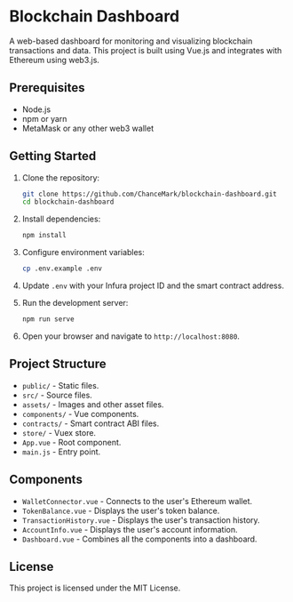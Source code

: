 # Blockchain Dashboard

A web-based dashboard for monitoring and visualizing blockchain transactions and data. This project is built using Vue.js and integrates with Ethereum using web3.js.

## Prerequisites

- Node.js
- npm or yarn
- MetaMask or any other web3 wallet

## Getting Started

1. Clone the repository:
    ```sh
    git clone https://github.com/ChanceMark/blockchain-dashboard.git
    cd blockchain-dashboard
    ```

2. Install dependencies:
    ```sh
    npm install
    ```

3. Configure environment variables:
    ```sh
    cp .env.example .env
    ```

4. Update `.env` with your Infura project ID and the smart contract address.

5. Run the development server:
    ```sh
    npm run serve
    ```

6. Open your browser and navigate to `http://localhost:8080`.

## Project Structure

   - `public/` - Static files.
   - `src/` - Source files.
   - `assets/` - Images and other asset files.
   - `components/` - Vue components.
   - `contracts/` - Smart contract ABI files.
   - `store/` - Vuex store.
   - `App.vue` - Root component.
   - `main.js` - Entry point.

## Components

   - `WalletConnector.vue` - Connects to the user's Ethereum wallet.
   - `TokenBalance.vue` - Displays the user's token balance.
   - `TransactionHistory.vue` - Displays the user's transaction history.
   - `AccountInfo.vue` - Displays the user's account information.
   - `Dashboard.vue` - Combines all the components into a dashboard.

## License

   This project is licensed under the MIT License.

